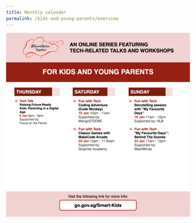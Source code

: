 ```yaml
---
title: Monthly calendar
permalink: /kids-and-young-parents/overview
---
```

![Alt text for image on Isomer site](/images/kids-jan.png)